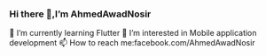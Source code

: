  ### Hi there 👋,I’m AhmedAwadNosir
🌱 I’m currently learning Flutter 
👀 I’m interested in Mobile application development
📫 How to reach me:facebook.com/AhmedAwadNosir
<!--
**AhmedAwadNosir/AhmedAwadNosir** is a ✨ _special_ ✨ repository because its `README.md` (this file) appears on your GitHub profile.

Here are some ideas to get you started:
- 🌱 I’m currently learning Flutter 
- 👀 I’m interested in Mobile application development
- 📫 How to reach me:facebook.com/AhmedAwadNosir
-->
 
